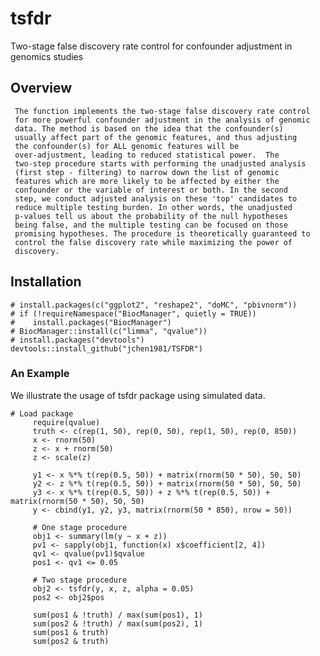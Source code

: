 # tsfdr
Two-stage false discovery rate control for confounder adjustment in genomics studies

## Overview
     The function implements the two-stage false discovery rate control
     for more powerful confounder adjustment in the analysis of genomic
     data. The method is based on the idea that the confounder(s)
     usually affect part of the genomic features, and thus adjusting
     the confounder(s) for ALL genomic features will be
     over-adjustment, leading to reduced statistical power.  The
     two-step procedure starts with performing the unadjusted analysis
     (first step - filtering) to narrow down the list of genomic
     features which are more likely to be affected by either the
     confounder or the variable of interest or both. In the second
     step, we conduct adjusted analysis on these 'top' candidates to
     reduce multiple testing burden. In other words, the unadjusted
     p-values tell us about the probability of the null hypotheses
     being false, and the multiple testing can be focused on those
     promising hypotheses. The procedure is theoretically guaranteed to
     control the false discovery rate while maximizing the power of
     discovery.

## Installation         

```
# install.packages(c("ggplot2", "reshape2", "doMC", "pbivnorm"))
# if (!requireNamespace("BiocManager", quietly = TRUE))
#    install.packages("BiocManager")
# BiocManager::install(c("limma", "qvalue"))
# install.packages("devtools")
devtools::install_github("jchen1981/TSFDR")
```



### An Example
We illustrate the usage of tsfdr package using simulated data.

```
# Load package
     require(qvalue)
     truth <- c(rep(1, 50), rep(0, 50), rep(1, 50), rep(0, 850))
     x <- rnorm(50)
     z <- x + rnorm(50)
     z <- scale(z)

     y1 <- x %*% t(rep(0.5, 50)) + matrix(rnorm(50 * 50), 50, 50)
     y2 <- z %*% t(rep(0.5, 50)) + matrix(rnorm(50 * 50), 50, 50)
     y3 <- x %*% t(rep(0.5, 50)) + z %*% t(rep(0.5, 50)) + matrix(rnorm(50 * 50), 50, 50)
     y <- cbind(y1, y2, y3, matrix(rnorm(50 * 850), nrow = 50))

     # One stage procedure
     obj1 <- summary(lm(y ~ x + z))
     pv1 <- sapply(obj1, function(x) x$coefficient[2, 4])
     qv1 <- qvalue(pv1)$qvalue
     pos1 <- qv1 <= 0.05

     # Two stage procedure
     obj2 <- tsfdr(y, x, z, alpha = 0.05)
     pos2 <- obj2$pos

     sum(pos1 & !truth) / max(sum(pos1), 1)
     sum(pos2 & !truth) / max(sum(pos2), 1)
     sum(pos1 & truth)
     sum(pos2 & truth)
  
```
